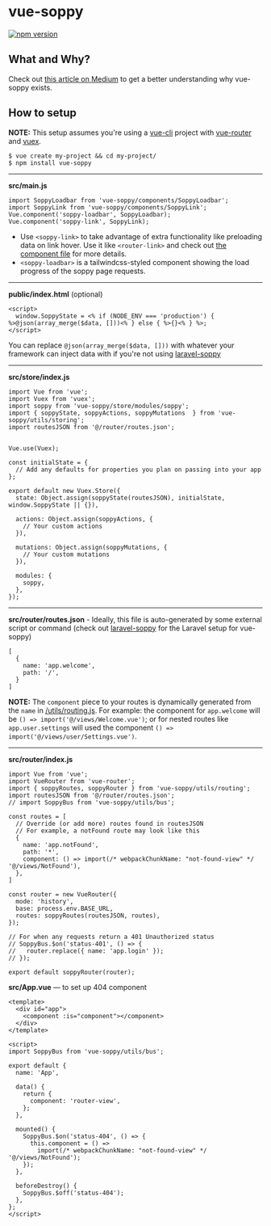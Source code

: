 # vue-soppy

[![npm version](https://badge.fury.io/js/vue-soppy.svg)](https://badge.fury.io/js/vue-soppy)

## What and Why?
Check out [this article on Medium](https://medium.com/@kevinkirchner/a-ready-to-try-concept-in-response-to-second-guessing-the-modern-web-6946ec4d0598) to get a better understanding why vue-soppy exists.

## How to setup

__NOTE:__ This setup assumes you're using a [vue-cli](https://cli.vuejs.org/) project with [vue-router](https://router.vuejs.org/) and [vuex](https://vuex.vuejs.org/).

```
$ vue create my-project && cd my-project/
$ npm install vue-soppy
```

---

__src/main.js__
```
import SoppyLoadbar from 'vue-soppy/components/SoppyLoadbar';
import SoppyLink from 'vue-soppy/components/SoppyLink';
Vue.component('soppy-loadbar', SoppyLoadbar);
Vue.component('soppy-link', SoppyLink);
```

- Use `<soppy-link>` to take advantage of extra functionality like preloading data on link hover. Use it like `<router-link>` and check out [the component file](https://github.com/truefrontier/vue-soppy/blob/master/components/SoppyLink.vue) for more details.
- `<soppy-loadbar>` is a tailwindcss-styled component showing the load progress of the soppy page requests.

---

__public/index.html__ (optional)
```
<script>
  window.SoppyState = <% if (NODE_ENV === 'production') { %>@json(array_merge($data, []))<% } else { %>{}<% } %>;
</script>
```

You can replace `@json(array_merge($data, []))` with whatever your framework can inject data with if you're not using [laravel-soppy](https://github.com/truefrontier/laravel-soppy)

---

__src/store/index.js__
```
import Vue from 'vue';
import Vuex from 'vuex';
import soppy from 'vue-soppy/store/modules/soppy';
import { soppyState, soppyActions, soppyMutations  } from 'vue-soppy/utils/storing';
import routesJSON from '@/router/routes.json';


Vue.use(Vuex);

const initialState = {
  // Add any defaults for properties you plan on passing into your app
};

export default new Vuex.Store({
  state: Object.assign(soppyState(routesJSON), initialState, window.SoppyState || {}),

  actions: Object.assign(soppyActions, {
    // Your custom actions
  }),

  mutations: Object.assign(soppyMutations, {
    // Your custom mutations
  }),

  modules: {
    soppy,
  },
});
```

---

__src/router/routes.json__ - Ideally, this file is auto-generated by some external script or command (check out [laravel-soppy](https://github.com/truefrontier/laravel-soppy) for the Laravel setup for vue-soppy)
```
[
  {
    name: 'app.welcome',
    path: '/',
  }
]
```

__NOTE:__ The `component` piece to your routes is dynamically generated from the `name` in [/utils/routing.js](https://github.com/truefrontier/vue-soppy/blob/master/utils/routing.js#L5). For example: the component for `app.welcome` will be `() => import('@/views/Welcome.vue')`; or for nested routes like `app.user.settings` will used the component `() => import('@/views/user/Settings.vue')`. 

---

__src/router/index.js__
```
import Vue from 'vue';
import VueRouter from 'vue-router';
import { soppyRoutes, soppyRouter } from 'vue-soppy/utils/routing';
import routesJSON from '@/router/routes.json';
// import SoppyBus from 'vue-soppy/utils/bus';

const routes = [
  // Override (or add more) routes found in routesJSON
  // For example, a notFound route may look like this
  {
    name: 'app.notFound',
    path: '*',
    component: () => import(/* webpackChunkName: "not-found-view" */ '@/views/NotFound'),
  },
]

const router = new VueRouter({
  mode: 'history',
  base: process.env.BASE_URL,
  routes: soppyRoutes(routesJSON, routes),
});

// For when any requests return a 401 Unauthorized status
// SoppyBus.$on('status-401', () => {
//   router.replace({ name: 'app.login' });
// });

export default soppyRouter(router);
```


__src/App.vue__ — to set up 404 component
```
<template>
  <div id="app">
    <component :is="component"></component>
  </div>
</template>

<script>
import SoppyBus from 'vue-soppy/utils/bus';

export default {
  name: 'App',

  data() {
    return {
      component: 'router-view',
    };
  },

  mounted() {
    SoppyBus.$on('status-404', () => {
      this.component = () =>
        import(/* webpackChunkName: "not-found-view" */ '@/views/NotFound');
    });
  },

  beforeDestroy() {
    SoppyBus.$off('status-404');
  },
};
</script>
```